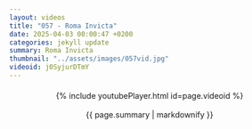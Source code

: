 ```yaml
---
layout: videos
title: "057 - Roma Invicta"
date: 2025-04-03 00:00:47 +0200
categories: jekyll update
summary: Roma Invicta
thumbnail: "../assets/images/057vid.jpg"
videoid: j0SyjurDTmY
---
```


<div style="text-align: center; margin-top: 20px;">
  {% include youtubePlayer.html id=page.videoid %}
  <p style="margin-top: 15px; font-size: 1.2em; color: #333;">
    <p>{{ page.summary | markdownify }}</p>
  </p>
</div>
